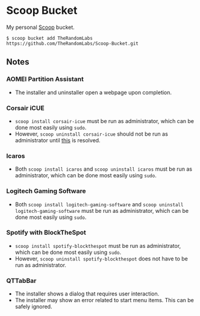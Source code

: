# Scoop Bucket

My personal [Scoop](https://github.com/lukesampson/scoop) bucket.

	$ scoop bucket add TheRandomLabs https://github.com/TheRandomLabs/Scoop-Bucket.git

## Notes

### AOMEI Partition Assistant

* The installer and uninstaller open a webpage upon completion.

### Corsair iCUE

* `scoop install corsair-icue` must be run as administrator,
which can be done most easily using `sudo`.
* However, `scoop uninstall corsair-icue` should not be run as administrator until
[this](https://github.com/lukesampson/scoop/issues/2952#issuecomment-542531849) is resolved.

### Icaros

* Both `scoop install icaros` and `scoop uninstall icaros` must be run as administrator,
which can be done most easily using `sudo`.

### Logitech Gaming Software

* Both `scoop install logitech-gaming-software` and `scoop uninstall logitech-gaming-software`
must be run as administrator, which can be done most easily using `sudo`.

### Spotify with BlockTheSpot

* `scoop install spotify-blockthespot` must be run as administrator,
which can be done most easily using `sudo`.
* However, `scoop uninstall spotify-blockthespot` does not have to be run as administrator.

### QTTabBar

* The installer shows a dialog that requires user interaction.
* The installer may show an error related to start menu items. This can be safely ignored.
